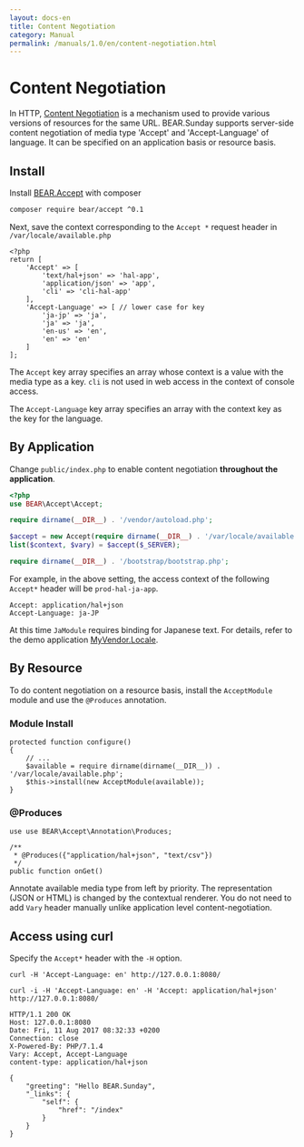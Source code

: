 ```yaml
---
layout: docs-en
title: Content Negotiation
category: Manual
permalink: /manuals/1.0/en/content-negotiation.html
---
```


# Content Negotiation 

In HTTP, [Content Negotiation](https://en.wikipedia.org/wiki/Content_negotiation) is a mechanism used to provide various versions of resources for the same URL. BEAR.Sunday supports server-side content negotiation of media type 'Accept' and 'Accept-Language' of language. It can be specified on an application basis or resource basis.

## Install

Install [BEAR.Accept](https://github.com/bearsunday/BEAR.Accept) with composer

```bash
composer require bear/accept ^0.1
```

Next, save the context corresponding to the `Accept *` request header in `/var/locale/available.php`

```php?
<?php
return [
    'Accept' => [
        'text/hal+json' => 'hal-app',
        'application/json' => 'app',
        'cli' => 'cli-hal-app' 
    ],
    'Accept-Language' => [ // lower case for key
        'ja-jp' => 'ja',
        'ja' => 'ja',
        'en-us' => 'en',
        'en' => 'en'
    ]
];
```

The `Accept` key array specifies an array whose context is a value with the media type as a key. `cli` is not used in web access in the context of console access.

The `Accept-Language` key array specifies an array with the context key as the key for the language.

## By Application

Change `public/index.php` to enable content negotiation **throughout the application**.

```php
<?php
use BEAR\Accept\Accept;

require dirname(__DIR__) . '/vendor/autoload.php';

$accept = new Accept(require dirname(__DIR__) . '/var/locale/available.php');
list($context, $vary) = $accept($_SERVER);

require dirname(__DIR__) . '/bootstrap/bootstrap.php';
```

For example, in the above setting, the access context of the following `Accept*` header will be `prod-hal-ja-app`.

```
Accept: application/hal+json
Accept-Language: ja-JP
```

At this time `JaModule` requires binding for Japanese text. For details, refer to the demo application [MyVendor.Locale](https://github.com/koriym/MyVendor.Locale).

## By Resource

To do content negotiation on a resource basis, install the `AcceptModule` module and use the `@Produces` annotation.

### Module Install

```php?start_inline
protected function configure()
{
    // ...
    $available = require dirname(dirname(__DIR__)) . '/var/locale/available.php';
    $this->install(new AcceptModule(available));
}
```

### @Produces
 
```php?start_inline
use use BEAR\Accept\Annotation\Produces;

/**
 * @Produces({"application/hal+json", "text/csv"})
 */
public function onGet()
```

Annotate available media type from left by priority. The representation (JSON or HTML) is changed by the contextual renderer. You do not need to add `Vary` header manually unlike application level content-negotiation.

## Access using curl

Specify the `Accept*` header with the `-H` option.

```
curl -H 'Accept-Language: en' http://127.0.0.1:8080/
```

```
curl -i -H 'Accept-Language: en' -H 'Accept: application/hal+json' http://127.0.0.1:8080/
```

```
HTTP/1.1 200 OK
Host: 127.0.0.1:8080
Date: Fri, 11 Aug 2017 08:32:33 +0200
Connection: close
X-Powered-By: PHP/7.1.4
Vary: Accept, Accept-Language
content-type: application/hal+json

{
    "greeting": "Hello BEAR.Sunday",
    "_links": {
        "self": {
            "href": "/index"
        }
    }
}
```